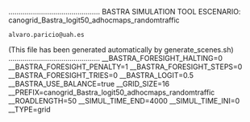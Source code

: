 .............................................
    BASTRA SIMULATION TOOL
    ESCENARIO: canogrid_Bastra_logit50_adhocmaps_randomtraffic

    alvaro.paricio@uah.es
(This file has been generated automatically by generate_scenes.sh)
.............................................
__BASTRA_FORESIGHT_HALTING=0
__BASTRA_FORESIGHT_PENALTY=1
__BASTRA_FORESIGHT_STEPS=0
__BASTRA_FORESIGHT_TRIES=0
__BASTRA_LOGIT=0.5
__BASTRA_USE_BALANCE=true
__GRID_SIZE=16
__PREFIX=canogrid_Bastra_logit50_adhocmaps_randomtraffic
__ROADLENGTH=50
__SIMUL_TIME_END=4000
__SIMUL_TIME_INI=0
__TYPE=grid
